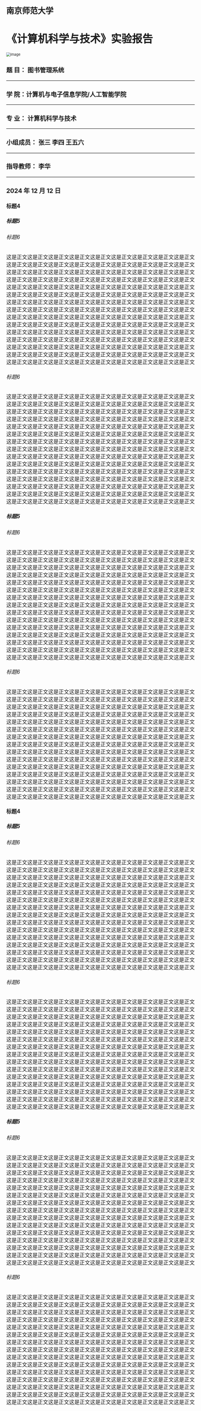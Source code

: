 ## 南京师范大学

# 《计算机科学与技术》实验报告





<img src="assets\image.png" alt="image" style="zoom: 67%;" />



### 题         目：                         图书管理系统                     

------

### 学         院：计算机与电子信息学院/人工智能学院

------

### 专         业：                    计算机科学与技术                 

------

### 小组成员：                    张三 李四 王五六                   

------

### 指导教师：                                 李华                              

------



###           2024 年 12 月 12 日



#### 标题4

##### 标题5

###### 标题6

​	这是正文这是正文这是正文这是正文这是正文这是正文这是正文这是正文这是正文这是正文这是正文这是正文这是正文这是正文这是正文这是正文这是正文这是正文这是正文这是正文这是正文这是正文这是正文这是正文这是正文这是正文这是正文这是正文这是正文这是正文这是正文这是正文这是正文这是正文这是正文这是正文这是正文这是正文这是正文这是正文这是正文这是正文这是正文这是正文这是正文这是正文这是正文这是正文这是正文这是正文这是正文这是正文这是正文这是正文这是正文这是正文这是正文这是正文这是正文这是正文这是正文这是正文这是正文这是正文这是正文这是正文这是正文这是正文这是正文这是正文这是正文这是正文这是正文这是正文这是正文这是正文这是正文这是正文这是正文这是正文这是正文这是正文这是正文这是正文这是正文这是正文这是正文这是正文这是正文这是正文这是正文这是正文这是正文这是正文这是正文这是正文这是正文这是正文这是正文这是正文这是正文这是正文这是正文这是正文这是正文这是正文这是正文这是正文这是正文这是正文这是正文这是正文这是正文这是正文这是正文这是正文这是正文这是正文这是正文这是正文这是正文这是正文这是正文这是正文这是正文这是正文这是正文这是正文这是正文这是正文这是正文这是正文这是正文这是正文这是正文

###### 标题6

​	这是正文这是正文这是正文这是正文这是正文这是正文这是正文这是正文这是正文这是正文这是正文这是正文这是正文这是正文这是正文这是正文这是正文这是正文这是正文这是正文这是正文这是正文这是正文这是正文这是正文这是正文这是正文这是正文这是正文这是正文这是正文这是正文这是正文这是正文这是正文这是正文这是正文这是正文这是正文这是正文这是正文这是正文这是正文这是正文这是正文这是正文这是正文这是正文这是正文这是正文这是正文这是正文这是正文这是正文这是正文这是正文这是正文这是正文这是正文这是正文这是正文这是正文这是正文这是正文这是正文这是正文这是正文这是正文这是正文这是正文这是正文这是正文这是正文这是正文这是正文这是正文这是正文这是正文这是正文这是正文这是正文这是正文这是正文这是正文这是正文这是正文这是正文这是正文这是正文这是正文这是正文这是正文这是正文这是正文这是正文这是正文这是正文这是正文这是正文这是正文这是正文这是正文这是正文这是正文这是正文这是正文这是正文这是正文这是正文这是正文这是正文这是正文这是正文这是正文这是正文这是正文这是正文这是正文这是正文这是正文这是正文这是正文这是正文这是正文这是正文这是正文这是正文这是正文这是正文这是正文这是正文这是正文这是正文这是正文这是正文

##### 标题5

###### 标题6

​	这是正文这是正文这是正文这是正文这是正文这是正文这是正文这是正文这是正文这是正文这是正文这是正文这是正文这是正文这是正文这是正文这是正文这是正文这是正文这是正文这是正文这是正文这是正文这是正文这是正文这是正文这是正文这是正文这是正文这是正文这是正文这是正文这是正文这是正文这是正文这是正文这是正文这是正文这是正文这是正文这是正文这是正文这是正文这是正文这是正文这是正文这是正文这是正文这是正文这是正文这是正文这是正文这是正文这是正文这是正文这是正文这是正文这是正文这是正文这是正文这是正文这是正文这是正文这是正文这是正文这是正文这是正文这是正文这是正文这是正文这是正文这是正文这是正文这是正文这是正文这是正文这是正文这是正文这是正文这是正文这是正文这是正文这是正文这是正文这是正文这是正文这是正文这是正文这是正文这是正文这是正文这是正文这是正文这是正文这是正文这是正文这是正文这是正文这是正文这是正文这是正文这是正文这是正文这是正文这是正文这是正文这是正文这是正文这是正文这是正文这是正文这是正文这是正文这是正文这是正文这是正文这是正文这是正文这是正文这是正文这是正文这是正文这是正文这是正文这是正文这是正文这是正文这是正文这是正文这是正文这是正文这是正文这是正文这是正文这是正文

###### 标题6

​	这是正文这是正文这是正文这是正文这是正文这是正文这是正文这是正文这是正文这是正文这是正文这是正文这是正文这是正文这是正文这是正文这是正文这是正文这是正文这是正文这是正文这是正文这是正文这是正文这是正文这是正文这是正文这是正文这是正文这是正文这是正文这是正文这是正文这是正文这是正文这是正文这是正文这是正文这是正文这是正文这是正文这是正文这是正文这是正文这是正文这是正文这是正文这是正文这是正文这是正文这是正文这是正文这是正文这是正文这是正文这是正文这是正文这是正文这是正文这是正文这是正文这是正文这是正文这是正文这是正文这是正文这是正文这是正文这是正文这是正文这是正文这是正文这是正文这是正文这是正文这是正文这是正文这是正文这是正文这是正文这是正文这是正文这是正文这是正文这是正文这是正文这是正文这是正文这是正文这是正文这是正文这是正文这是正文这是正文这是正文这是正文这是正文这是正文这是正文这是正文这是正文这是正文这是正文这是正文这是正文这是正文这是正文这是正文这是正文这是正文这是正文这是正文这是正文这是正文这是正文这是正文这是正文这是正文这是正文这是正文这是正文这是正文这是正文这是正文这是正文这是正文这是正文这是正文这是正文这是正文这是正文这是正文这是正文这是正文这是正文

#### 标题4

##### 标题5

###### 标题6

​	这是正文这是正文这是正文这是正文这是正文这是正文这是正文这是正文这是正文这是正文这是正文这是正文这是正文这是正文这是正文这是正文这是正文这是正文这是正文这是正文这是正文这是正文这是正文这是正文这是正文这是正文这是正文这是正文这是正文这是正文这是正文这是正文这是正文这是正文这是正文这是正文这是正文这是正文这是正文这是正文这是正文这是正文这是正文这是正文这是正文这是正文这是正文这是正文这是正文这是正文这是正文这是正文这是正文这是正文这是正文这是正文这是正文这是正文这是正文这是正文这是正文这是正文这是正文这是正文这是正文这是正文这是正文这是正文这是正文这是正文这是正文这是正文这是正文这是正文这是正文这是正文这是正文这是正文这是正文这是正文这是正文这是正文这是正文这是正文这是正文这是正文这是正文这是正文这是正文这是正文这是正文这是正文这是正文这是正文这是正文这是正文这是正文这是正文这是正文这是正文这是正文这是正文这是正文这是正文这是正文这是正文这是正文这是正文这是正文这是正文这是正文这是正文这是正文这是正文这是正文这是正文这是正文这是正文这是正文这是正文这是正文这是正文这是正文这是正文这是正文这是正文这是正文这是正文这是正文这是正文这是正文这是正文这是正文这是正文这是正文

###### 标题6

​	这是正文这是正文这是正文这是正文这是正文这是正文这是正文这是正文这是正文这是正文这是正文这是正文这是正文这是正文这是正文这是正文这是正文这是正文这是正文这是正文这是正文这是正文这是正文这是正文这是正文这是正文这是正文这是正文这是正文这是正文这是正文这是正文这是正文这是正文这是正文这是正文这是正文这是正文这是正文这是正文这是正文这是正文这是正文这是正文这是正文这是正文这是正文这是正文这是正文这是正文这是正文这是正文这是正文这是正文这是正文这是正文这是正文这是正文这是正文这是正文这是正文这是正文这是正文这是正文这是正文这是正文这是正文这是正文这是正文这是正文这是正文这是正文这是正文这是正文这是正文这是正文这是正文这是正文这是正文这是正文这是正文这是正文这是正文这是正文这是正文这是正文这是正文这是正文这是正文这是正文这是正文这是正文这是正文这是正文这是正文这是正文这是正文这是正文这是正文这是正文这是正文这是正文这是正文这是正文这是正文这是正文这是正文这是正文这是正文这是正文这是正文这是正文这是正文这是正文这是正文这是正文这是正文这是正文这是正文这是正文这是正文这是正文这是正文这是正文这是正文这是正文这是正文这是正文这是正文这是正文这是正文这是正文这是正文这是正文这是正文

##### 标题5

###### 标题6

​	这是正文这是正文这是正文这是正文这是正文这是正文这是正文这是正文这是正文这是正文这是正文这是正文这是正文这是正文这是正文这是正文这是正文这是正文这是正文这是正文这是正文这是正文这是正文这是正文这是正文这是正文这是正文这是正文这是正文这是正文这是正文这是正文这是正文这是正文这是正文这是正文这是正文这是正文这是正文这是正文这是正文这是正文这是正文这是正文这是正文这是正文这是正文这是正文这是正文这是正文这是正文这是正文这是正文这是正文这是正文这是正文这是正文这是正文这是正文这是正文这是正文这是正文这是正文这是正文这是正文这是正文这是正文这是正文这是正文这是正文这是正文这是正文这是正文这是正文这是正文这是正文这是正文这是正文这是正文这是正文这是正文这是正文这是正文这是正文这是正文这是正文这是正文这是正文这是正文这是正文这是正文这是正文这是正文这是正文这是正文这是正文这是正文这是正文这是正文这是正文这是正文这是正文这是正文这是正文这是正文这是正文这是正文这是正文这是正文这是正文这是正文这是正文这是正文这是正文这是正文这是正文这是正文这是正文这是正文这是正文这是正文这是正文这是正文这是正文这是正文这是正文这是正文这是正文这是正文这是正文这是正文这是正文这是正文这是正文这是正文

###### 标题6

​	这是正文这是正文这是正文这是正文这是正文这是正文这是正文这是正文这是正文这是正文这是正文这是正文这是正文这是正文这是正文这是正文这是正文这是正文这是正文这是正文这是正文这是正文这是正文这是正文这是正文这是正文这是正文这是正文这是正文这是正文这是正文这是正文这是正文这是正文这是正文这是正文这是正文这是正文这是正文这是正文这是正文这是正文这是正文这是正文这是正文这是正文这是正文这是正文这是正文这是正文这是正文这是正文这是正文这是正文这是正文这是正文这是正文这是正文这是正文这是正文这是正文这是正文这是正文这是正文这是正文这是正文这是正文这是正文这是正文这是正文这是正文这是正文这是正文这是正文这是正文这是正文这是正文这是正文这是正文这是正文这是正文这是正文这是正文这是正文这是正文这是正文这是正文这是正文这是正文这是正文这是正文这是正文这是正文这是正文这是正文这是正文这是正文这是正文这是正文这是正文这是正文这是正文这是正文这是正文这是正文这是正文这是正文这是正文这是正文这是正文这是正文这是正文这是正文这是正文这是正文这是正文这是正文这是正文这是正文这是正文这是正文这是正文这是正文这是正文这是正文这是正文这是正文这是正文这是正文这是正文这是正文这是正文这是正文这是正文这是正文
